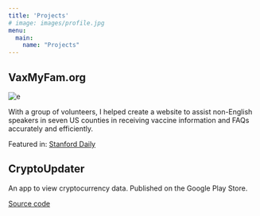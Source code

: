 ```yaml
---
title: 'Projects'
# image: images/profile.jpg
menu:
  main:
    name: "Projects"
---
```


## VaxMyFam.org

![e](/images/vaxmyfam.png)

With a group of volunteers, I helped create a website to assist non-English speakers in seven US counties in receiving vaccine information and FAQs accurately and efficiently.

Featured in: [Stanford Daily](https://www.stanforddaily.com/2021/03/07/stanford-students-design-vaccine-information-site-for-non-english-speakers/)



## CryptoUpdater

An app to view cryptocurrency data. Published on the Google Play Store.


[Source code](https://github.com/Ruben-Krueger/cryptoUpdater)




